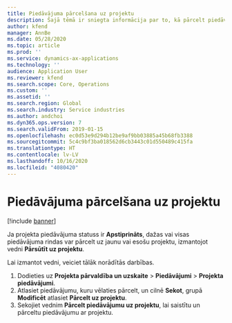 ```yaml
---
title: Piedāvājuma pārcelšana uz projektu
description: Šajā tēmā ir sniegta informācija par to, kā pārcelt piedāvājumu uz jaunu vai esošu projektu.
author: kfend
manager: AnnBe
ms.date: 05/28/2020
ms.topic: article
ms.prod: ''
ms.service: dynamics-ax-applications
ms.technology: ''
audience: Application User
ms.reviewer: kfend
ms.search.scope: Core, Operations
ms.custom: ''
ms.assetid: ''
ms.search.region: Global
ms.search.industry: Service industries
ms.author: andchoi
ms.dyn365.ops.version: 7
ms.search.validFrom: 2019-01-15
ms.openlocfilehash: ec0d53e9d294b12be9af9bb03885a45b68fb3388
ms.sourcegitcommit: 5c4c9bf3ba018562d6cb3443c01d550489c415fa
ms.translationtype: HT
ms.contentlocale: lv-LV
ms.lasthandoff: 10/16/2020
ms.locfileid: "4080420"
---
```

# <a name="transfer-a-quotation-to-a-project"></a>Piedāvājuma pārcelšana uz projektu

[!include [banner](../includes/banner.md)]

Ja projekta piedāvājuma statuss ir **Apstiprināts**, dažas vai visas piedāvājuma rindas var pārcelt uz jaunu vai esošu projektu, izmantojot vedni **Pārsūtīt uz projektu**. 

Lai izmantot vedni, veiciet tālāk norādītās darbības.

1. Dodieties uz **Projekta pārvaldība un uzskaite** > **Piedāvājumi** > **Projekta piedāvājumi**.
2. Atlasiet piedāvājumu, kuru vēlaties pārcelt, un cilnē **Sekot**, grupā **Modificēt** atlasiet **Pārcelt uz projektu**.
3. Sekojiet vednim **Pārcelt piedāvājumu uz projektu**, lai saistītu un pārceltu piedāvājumu ar projektu.

